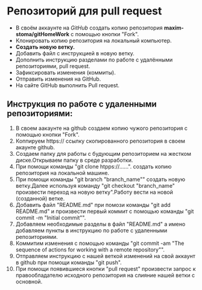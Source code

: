# Репозиторий для pull request

* В своём аккаунте на *GitHub* создать копию репозитория **maxim-stoma/gitHomeWork** с помощью кнопки "Fork".
* Клонировать копию репозитория на локальный компьютер.
* **Создать новую ветку.**
* Добавить файл с инструкцией в новую ветку.
* Дополнить инструкцию разделами по работе с удалёнными репозиториями, pull request.
* Зафиксировать изменения (коммиты).
* Отправить изменения на GitHub.
* На сайте GitHub выполнить Pull request.

## Инструкция по работе с удаленными репозиториями:

1. В своем аакаунте на github создаем копию чужого репозитория с помощью кнопки "Fork".
2. Коппируем https:// ссылку скопированного репозитория в своем акаунте github.
3. Создаем папку для работы с будующим репозиторием на жестком диске.Открываем папку в среде разработки.
4. При помощи команды "git clone htpps://......". создать копию репозитория на локальной машине.
5. При помощи команды "git branch "branch_name"" создать новую ветку.Далее используя команду "git checkout "branch_name" произвести переход на новую ветку".Работу вести на новой (созданной) ветке.
6. Добавить файл "README.md" при помози команды "git add README.md" и произвести первый  коммит  с помощью  команды "git commit -m "Initial commit"".
7. Добавляем необходимые разделы в файл "README.md" а имено добавляем пункты в инструкцию по работе с удаленными репозиториями.
8. Коммитим изменения с помощью команды "git commit -am "The sequence of actions for working with a remote repository"".
9. Отправляем инструкцию с нашей веткой изменений на свой аккаунт в github  при помощи команды "git push".
10. При помощи появившиеся кнопки "pull request" произвести запрос к правообладателю исходного репозитория на слияние нашей ветки с основной.


